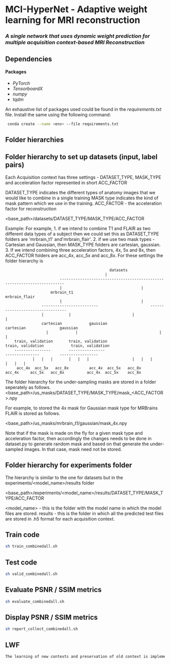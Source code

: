 # MCI-HyperNet - Adaptive weight learning for MRI reconstruction
### *A single network that uses dynamic weight prediction for multiple acquisition context-based MRI Reconstruction* 

## Dependencies
#### Packages
* *PyTorch*
* *TensorboardX*
* *numpy*
* *tqdm*
 
An exhaustive list of packages used could be found in the *requirements.txt* file. Install the same using the following command:

```bash
 conda create --name <env> --file requirements.txt
```

## Folder hierarchies 

Folder hierarchy to set up datasets (input, label pairs)
--------------------------------------------------------

Each Acquisition context has three settings - DATASET_TYPE, MASK_TYPE and acceleration factor represented in short ACC_FACTOR

DATASET_TYPE indicates the different types of anatomy images that we would like to combine in a single training
MASK type indicates the kind of mask pattern which we use in the training. 
ACC_FACTOR - the acceleration factor for reconstruction 

<base_path>/datasets/DATASET_TYPE/MASK_TYPE/ACC_FACTOR

Example:
For example, 1. if we intend to combine T1 and FLAIR as two different data types of a subject then we could set this as DATASET_TYPE folders are 'mrbrain_t1' and'mrbrain_flair'. 2. if we use two mask types - Cartesian and Gaussian, then MASK_TYPE folders are cartesian, gaussian. 3. If we intend combining three acceleration factors, 4x, 5x and 8x, then ACC_FACTOR folders are acc_4x, acc_5x and acc_8x.
For these settings the folder hierarchy is


											      datasets
												|
							------------------------------------------------------------------------
							|									|
						mrbrain_t1								mrbrain_flair
							|									|
					-------------------------						---------------------------------
					|			|					        |				|
				    cartesian	         gaussian					     cartesian			     gaussian
				      |			   |					                |				|
		train, validation		train, validation			               train, validation	        train, validation
		----------------		----------------			                ---------------			-----------------
                |	|	|		|	|	|					|	|	|	   	|	|	|
	     acc_4x  acc_5x   acc_8x	     acc_4x  acc_5x   acc_8x		                  acc_4x     acc_5x   acc_8x	      acc_4x  acc_5x	acc_8x


The folder hierarchy for the under-sampling masks are stored in a folder seperately as follows.
<base_path>/us_masks/DATASET_TYPE/MASK_TYPE/mask_<ACC_FACTOR>.npy

For example, to stored the 4x mask for Gaussian mask type for MRBrains FLAIR is stored as follows.

<base_path>/us_masks/mrbrain_t1/gaussian/mask_4x.npy

Note that if the mask is made on the fly for a given mask type and acceleration factor, then accordingly the changes needs to be done in dataset.py to generate random mask and based on that generate the under-sampled images. In that case, mask need not be stored.


Folder hierarchy for experiments folder
----------------------------------------

The hierarchy is similar to the one for datasets but in the experiments/<model_name>/results folder

<base_path>/experiments/<model_name>/results/DATASET_TYPE/MASK_TYPE/ACC_FACTOR

<model_name> - this is the folder with the model name in which the model files are stored.
results - this is the folder in which all the predicted test files are stored in .h5 format for each acquisition context.

## Train code 

```bash
sh train_combinedall.sh
```

## Test code 

```bash
sh valid_combinedall.sh
```

## Evaluate PSNR / SSIM metrics 

```bash
sh evaluate_combinedall.sh
```

## Display PSNR / SSIM metrics 

```bash
sh report_collect_combinedall.sh
```
## LWF

```bash
The learning of new contexts and preservation of old context is implemented using an if-else block in dataset.py
```


